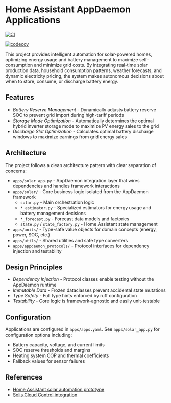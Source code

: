 # Home Assistant AppDaemon Applications

[![CI](https://github.com/mkuthan/home-assistant-appdaemon/actions/workflows/ci.yml/badge.svg)](https://github.com/mkuthan/home-assistant-appdaemon/actions/workflows/ci.yml)

[![codecov](https://codecov.io/gh/mkuthan/home-assistant-appdaemon/graph/badge.svg?token=OIJ3MV1L8G)](https://codecov.io/gh/mkuthan/home-assistant-appdaemon)

This project provides intelligent automation for solar-powered homes, optimizing energy usage and battery management to maximize self-consumption and minimize grid costs. By integrating real-time solar production data, household consumption patterns, weather forecasts, and dynamic electricity pricing, the system makes autonomous decisions about when to store, consume, or discharge battery energy.

## Features

- *Battery Reserve Management* - Dynamically adjusts battery reserve SOC to prevent grid import during high-tariff periods
- *Storage Mode Optimization* - Automatically determines the optimal hybrid inverter storage mode to maximize PV energy sales to the grid
- *Discharge Slot Optimization* - Calculates optimal battery discharge windows to maximize earnings from grid energy sales

## Architecture

The project follows a clean architecture pattern with clear separation of concerns:

- `apps/solar_app.py` - AppDaemon integration layer that wires dependencies and handles framework interactions
- `apps/solar/` - Core business logic isolated from the AppDaemon framework
  - `solar.py` - Main orchestration logic
  - `*_estimator.py` - Specialized estimators for energy usage and battery management decisions
  - `*_forecast.py` - Forecast data models and factories
  - `state.py` / `state_factory.py` - Home Assistant state management
- `apps/units/` - Type-safe value objects for domain concepts (energy, power, SOC, etc.)
- `apps/utils/` - Shared utilities and safe type converters
- `apps/appdaemon_protocols/` - Protocol interfaces for dependency injection and testability

## Design Principles

- *Dependency Injection* - Protocol classes enable testing without the AppDaemon runtime
- *Immutable Data* - Frozen dataclasses prevent accidental state mutations
- *Type Safety* - Full type hints enforced by ruff configuration
- *Testability* - Core logic is framework-agnostic and easily unit-testable

## Configuration

Applications are configured in `apps/apps.yaml`. See `apps/solar_app.py` for configuration options including:

- Battery capacity, voltage, and current limits
- SOC reserve thresholds and margins
- Heating system COP and thermal coefficients
- Fallback values for sensor failures

## References

- [Home Assistant solar automation prototype](https://mkuthan.github.io/blog/2025/04/12/home-assistant-solar/)
- [Solis Cloud Control integration](https://github.com/mkuthan/solis-cloud-control)
